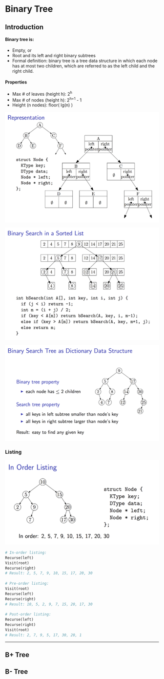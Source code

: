 # Binary Tree

## Introduction
#### Binary tree is:
- Empty, or 
- Root and its left and right binary subtrees
- Formal definition: binary tree is a tree data structure in which each node has at most two children, which are referred to as the left child and the right child. 

#### Properties 
- Max # of leaves (height h): 2<sup>h</sup>
- Max # of nodes (height h): 2<sup>h+1</sup> - 1
- Height (n nodes): floor( lg(n) )

![Binary Tree](img/rep.png)

![Binary Tree](img/bsort.png)

![Binary Tree](img/bstree.png)

### Listing
![Binary Tree](img/inorder.png)

```python
# In-order listing:
Recurse(left)
Visit(root)
Recurse(right)
# Result: 2, 5, 7, 9, 10, 15, 17, 20, 30

# Pre-order listing:
Visit(root)
Recurse(left)
Recurse(right)
# Result: 10, 5, 2, 9, 7, 15, 20, 17, 30

# Post-order listing:
Recurse(left)
Recurse(right)
Visit(root)
# Result: 2, 7, 9, 5, 17, 30, 20, 1
```

---
## B+ Tree

## B- Tree
